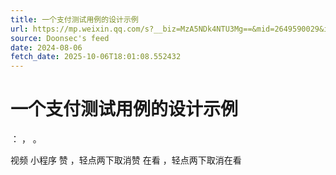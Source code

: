 ```yaml
---
title: 一个支付测试用例的设计示例
url: https://mp.weixin.qq.com/s?__biz=MzA5NDk4NTU3Mg==&mid=2649590029&idx=2&sn=ec018bc7bcb39f6b47da409c9cbf6ee1
source: Doonsec's feed
date: 2024-08-06
fetch_date: 2025-10-06T18:01:08.552432
---
```


# 一个支付测试用例的设计示例

：
，
。

视频
小程序
赞
，轻点两下取消赞
在看
，轻点两下取消在看